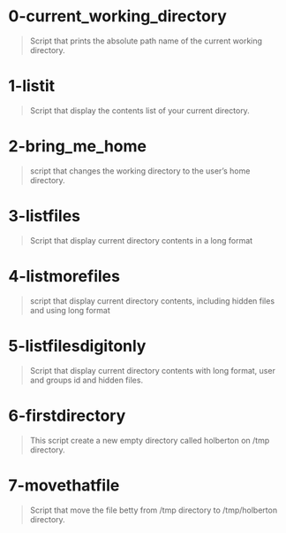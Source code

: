 # 0-current_working_directory
> Script that prints the absolute path name of the current working directory.

# 1-listit
> Script that display the contents list of your current directory.

# 2-bring_me_home
> script that changes the working directory to the user’s home directory.

# 3-listfiles
> Script that display current directory contents in a long format

# 4-listmorefiles
> script that display current directory contents, including hidden files and using long format

# 5-listfilesdigitonly
> Script that display current directory contents with long format, user and groups id and hidden files.

# 6-firstdirectory
> This script create a new empty directory called holberton on /tmp directory.

# 7-movethatfile
> Script that move the file betty from /tmp directory to /tmp/holberton directory.

